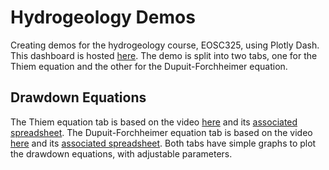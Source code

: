 # Hydrogeology Demos
Creating demos for the hydrogeology course, EOSC325, using Plotly Dash. This dashboard is hosted [here](https://hydro-thiem-dupuit-forchheimer.herokuapp.com/). The demo is split into two tabs, one for the Thiem equation and the other for the Dupuit-Forchheimer equation.

## Drawdown Equations
The Thiem equation tab is based on the video [here](https://www.youtube.com/watch?v=-tsLFsz-Ncs&list=PLp1lK6n-xb5O8RnVhcfYvqy1kzU_5IfDF&index=11) and its [associated spreadsheet](https://drive.google.com/file/d/1o-HCwUIwFerDWOWrteSQp-d7wEMhuIz8/view). The Dupuit-Forchheimer equation tab is based on the video [here](https://www.youtube.com/watch?v=zVIHbhhR9-M&list=PLp1lK6n-xb5O8RnVhcfYvqy1kzU_5IfDF&index=12) and its [associated spreadsheet](https://drive.google.com/file/d/14ctwoJyRe8ex4IC3RjZh2jilDXbMkqTO/view). Both tabs have simple graphs to plot the drawdown equations, with adjustable parameters.